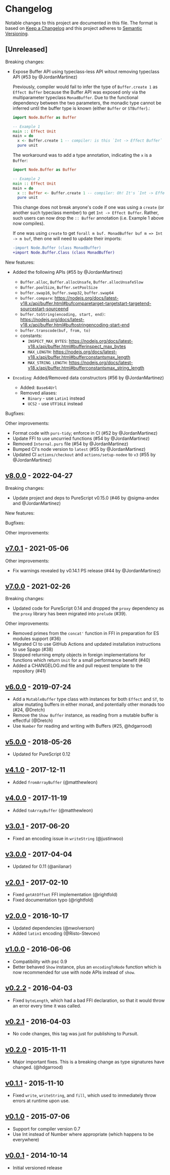 # Changelog

Notable changes to this project are documented in this file. The format is based on [Keep a Changelog](https://keepachangelog.com/en/1.0.0/) and this project adheres to [Semantic Versioning](https://semver.org/spec/v2.0.0.html).

## [Unreleased]

Breaking changes:
- Expose Buffer API using typeclass-less API witout removing typeclass API (#53 by @JordanMartinez)

  Previously, compiler would fail to infer the type of `Buffer.create 1` as `Effect Buffer` 
  because the Buffer API was exposed only via the multiparameter typeclass `MonadBuffer`.
  Due to the functional dependency between the two parameters, the monadic type cannot be inferred
  until the buffer type is known (either `Buffer` or `STBuffer`).:
  ```purs
  import Node.Buffer as Buffer

  -- Example 1
  main :: Effect Unit
  main = do
    x <- Buffer.create 1 -- compiler: is this `Int -> Effect Buffer` or `Int -> ST h (STBuffer h)?
    pure unit
  ```

  The workaround was to add a type annotation, indicating the `x` is a `Buffer`:
  ```purs
  import Node.Buffer as Buffer
  
  -- Example 2
  main :: Effect Unit
  main = do
    x :: Buffer <- Buffer.create 1 -- compiler: Oh! It's `Int -> Effect Buffer`
    pure unit
  ```

  This change does not break anyone's code if one was using a `create` (or another such typeclass member)
  to get `Int -> Effect Buffer`. Rather, such users can now drop the `:: Buffer` annotation 
  (i.e. Example 1 above now compiles).

  If one was using `create` to get `forall m buf. MonadBuffer buf m => Int -> m buf`,
  then one will need to update their imports:
  ```diff
  -import Node.Buffer (class MonadBuffer)
  +import Node.Buffer.Class (class MonadBuffer)
  ```

New features:
- Added the following APIs (#55 by @JordanMartinez)

  - `Buffer.alloc`, `Buffer.allocUnsafe`, `Buffer.allocUnsafeSlow`
  - `Buffer.poolSize`, `Buffer.setPoolSize`
  - `buffer.swap16`, `buffer.swap32`, `buffer.swap64`
  - `buffer.compare`: https://nodejs.org/docs/latest-v18.x/api/buffer.html#bufcomparetarget-targetstart-targetend-sourcestart-sourceend
  - `buffer.toString(encoding, start, end)`: https://nodejs.org/docs/latest-v18.x/api/buffer.html#buftostringencoding-start-end
  - `buffer.transcode(buf, from, to)`
  - constants: 
    - `INSPECT_MAX_BYTES`: https://nodejs.org/docs/latest-v18.x/api/buffer.html#bufferinspect_max_bytes
    - `MAX_LENGTH`: https://nodejs.org/docs/latest-v18.x/api/buffer.html#bufferconstantsmax_length
    - `MAX_STRING_LENGTH`: https://nodejs.org/docs/latest-v18.x/api/buffer.html#bufferconstantsmax_string_length
- `Encoding`: Added/Removed data constructors (#56 by @JordanMartinez)

    - Added: `Base64Url`
    - Removed aliases:
      - `Binary` - use `Latin1` instead
      - `UCS2` - use `UTF16LE` instead

Bugfixes:

Other improvements:
- Format code with `purs-tidy`; enforce in CI (#52 by @JordanMartinez)
- Update FFI to use uncurried functions (#54 by @JordanMartinez)
- Removed `Internal.purs` file (#54 by @JordanMartinez)
- Bumped CI's node version to `latest` (#55 by @JordanMartinez)
- Updated CI `actions/checkout` and `actions/setup-nodee` to `v3` (#55 by @JordanMartinez)

## [v8.0.0](https://github.com/purescript-node/purescript-node-buffer/releases/tag/v8.0.0) - 2022-04-27

Breaking changes:

- Update project and deps to PureScript v0.15.0 (#46 by @sigma-andex and @JordanMartinez)

New features:

Bugfixes:

Other improvements:

## [v7.0.1](https://github.com/purescript-node/purescript-node-buffer/releases/tag/v7.0.1) - 2021-05-06

Other improvements:
- Fix warnings revealed by v0.14.1 PS release (#44 by @JordanMartinez)

## [v7.0.0](https://github.com/purescript-node/purescript-node-buffer/releases/tag/v7.0.0) - 2021-02-26

Breaking changes:
- Updated code for PureScript 0.14 and dropped the `proxy` dependency as the `proxy` library has been migrated into `prelude` (#39).

Other improvements:
- Removed primes from the `concat'` function in FFI in preparation for ES modules support (#36)
- Migrated CI to use GitHub Actions and updated installation instructions to use Spago (#38)
- Stopped returning empty objects in foreign implementations for functions which return `Unit` for a small performance benefit (#40)
- Added a CHANGELOG.md file and pull request template to the repository (#41)

## [v6.0.0](https://github.com/purescript-node/purescript-node-buffer/releases/tag/v6.0.0) - 2019-07-24

* Add a `MutableBuffer` type class with instances for both `Effect` and `ST`, to allow mutating buffers in either monad, and potentially other monads too (#24, @Dretch)
* Remove the `Show Buffer` instance, as reading from a mutable buffer is effectful (@Dretch)
* Use `Number` for reading and writing with Buffers (#25, @hdgarrood)

## [v5.0.0](https://github.com/purescript-node/purescript-node-buffer/releases/tag/v5.0.0) - 2018-05-26

- Updated for PureScript 0.12

## [v4.1.0](https://github.com/purescript-node/purescript-node-buffer/releases/tag/v4.1.0) - 2017-12-11

- Added `fromArrayBuffer` (@matthewleon)

## [v4.0.0](https://github.com/purescript-node/purescript-node-buffer/releases/tag/v4.0.0) - 2017-11-19

- Added `toArrayBuffer` (@matthewleon)

## [v3.0.1](https://github.com/purescript-node/purescript-node-buffer/releases/tag/v3.0.1) - 2017-06-20

- Fixed an encoding issue in `writeString` (@justinwoo)

## [v3.0.0](https://github.com/purescript-node/purescript-node-buffer/releases/tag/v3.0.0) - 2017-04-04

- Updated for 0.11 (@anilanar)

## [v2.0.1](https://github.com/purescript-node/purescript-node-buffer/releases/tag/v2.0.1) - 2017-02-10

- Fixed `getAtOffset` FFI implementation (@rightfold)
- Fixed documentation typo (@rightfold)

## [v2.0.0](https://github.com/purescript-node/purescript-node-buffer/releases/tag/v2.0.0) - 2016-10-17

- Updated dependencies (@nwolverson)
- Added `latin1` encoding (@Risto-Stevcev)

## [v1.0.0](https://github.com/purescript-node/purescript-node-buffer/releases/tag/v1.0.0) - 2016-06-06

- Compatibility with psc 0.9
- Better behaved `Show` instance, plus an `encodingToNode` function which is now recommended for use with node APIs instead of `show`.

## [v0.2.2](https://github.com/purescript-node/purescript-node-buffer/releases/tag/v0.2.2) - 2016-04-03

- Fixed `byteLength`, which had a bad FFI declaration, so that it would throw an error every time it was called.

## [v0.2.1](https://github.com/purescript-node/purescript-node-buffer/releases/tag/v0.2.1) - 2016-04-03

- No code changes, this tag was just for publishing to Pursuit.

## [v0.2.0](https://github.com/purescript-node/purescript-node-buffer/releases/tag/v0.2.0) - 2015-11-11

- Major important fixes. This is a breaking change as type signatures have changed. (@hdgarrood)

## [v0.1.1](https://github.com/purescript-node/purescript-node-buffer/releases/tag/v0.1.1) - 2015-11-10

- Fixed `write`, `writeString`, and `fill`, which used to immediately throw errors at runtime upon use.

## [v0.1.0](https://github.com/purescript-node/purescript-node-buffer/releases/tag/v0.1.0) - 2015-07-06

- Support for compiler version 0.7
- Use Int instead of Number where appropriate (which happens to be everywhere)

## [v0.0.1](https://github.com/purescript-node/purescript-node-buffer/releases/tag/v0.0.1) - 2014-10-14

- Initial versioned release
